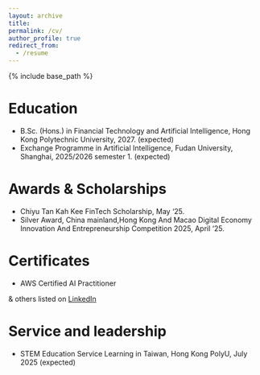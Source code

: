 ```yaml
---
layout: archive
title: 
permalink: /cv/
author_profile: true
redirect_from:
  - /resume
---
```


{% include base_path %}

Education
======
* B.Sc. (Hons.) in Financial Technology and Artificial Intelligence, Hong Kong Polytechnic University, 2027. (expected)
* Exchange Programme in Artificial Intelligence, Fudan University, Shanghai, 2025/2026 semester 1. (expected)

Awards & Scholarships
======
* Chiyu Tan Kah Kee FinTech Scholarship, May ‘25.
* Silver Award, China mainland,Hong Kong And Macao Digital Economy Innovation And Entrepreneurship Competition 2025, April ‘25.


Certificates
======
* AWS Certified AI Practitioner
  
& others listed on [LinkedIn](https://www.linkedin.com/in/ming-hin-lee-31a10331b/)



  
Service and leadership
======
* STEM Education Service Learning in Taiwan, Hong Kong PolyU, July 2025 (expected)
